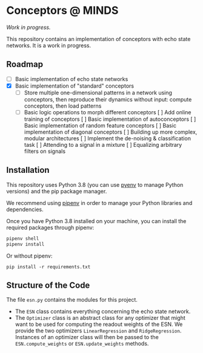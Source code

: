 # Conceptors @ MINDS
*Work in progress.*

This repository contains an implementation of conceptors with echo state networks. It is a work in progress. 

## Roadmap

- [ ] Basic implementation of echo state networks
- [x] Basic implementation of "standard" conceptors
   - [ ] Store multiple one-dimensional patterns in a network using conceptors, then reproduce their dynamics without input: compute conceptors, then load patterns
   - [ ] Basic logic operations to morph different conceptors
[ ] Add online training of conceptors
[ ] Basic implementation of autoconceptors
[ ] Basic implementation of random feature conceptors
[ ] Basic implementation of diagonal conceptors
[ ] Building up more complex, modular architectures
   [ ] Implement the de-noising & classification task
   [ ] Attending to a signal in a mixture
   [ ] Equalizing arbitrary filters on signals

## Installation

This repository uses Python 3.8 (you can use [pyenv](https://github.com/pyenv/pyenv) to manage Python versions) and the pip package manager.

We recommend using [pipenv](https://pipenv.pypa.io/en/latest/) in order to manage your Python libraries and dependencies. 

Once you have Python 3.8 installed on your machine, you can install the required packages through pipenv:

```bash
pipenv shell
pipenv install
```

Or without pipenv:

```
pip install -r requirements.txt
```

## Structure of the Code

The file `esn.py` contains the modules for this project. 

- The `ESN` class contains everything concerning the echo state network.
- The `Optimizer` class is an abstract class for any optimizer that might want to be used for computing the readout weights of the ESN. We provide the two optimizers `LinearRegression` and `RidgeRegression`. Instances of an optimizer class will then be passed to the `ESN.compute_weights` or `ESN.update_weights` methods. 
